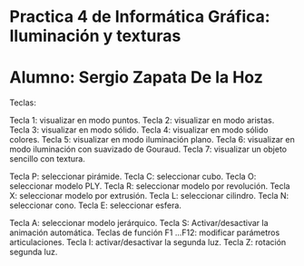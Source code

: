 # Practica 4 de Informática Gráfica: Iluminación y texturas

# Alumno: Sergio Zapata De la Hoz

Teclas: 

Tecla 1: visualizar en modo puntos.
Tecla 2: visualizar en modo aristas.
Tecla 3: visualizar en modo sólido.
Tecla 4: visualizar en modo sólido colores.
Tecla 5: visualizar en modo iluminación plano.
Tecla 6: visualizar en modo iluminación con suavizado de Gouraud.
Tecla 7: visualizar un objeto sencillo con textura.

Tecla P: seleccionar pirámide.
Tecla C: seleccionar cubo.
Tecla O: seleccionar modelo PLY.
Tecla R: seleccionar modelo por revolución.
Tecla X: seleccionar modelo por extrusión.
Tecla L: seleccionar cilindro.
Tecla N: seleccionar cono.
Tecla E: seleccionar esfera.

Tecla A: seleccionar modelo jerárquico.
Tecla S: Activar/desactivar la animación automática.
Teclas de función F1 ...F12: modificar parámetros articulaciones.
Tecla I: activar/desactivar la segunda luz.
Tecla Z: rotación segunda luz.

